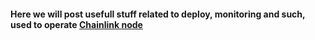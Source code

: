 #### Here we will post usefull stuff related to deploy, monitoring and such, used to operate [Chainlink node](https://github.com/smartcontractkit/chainlink)
